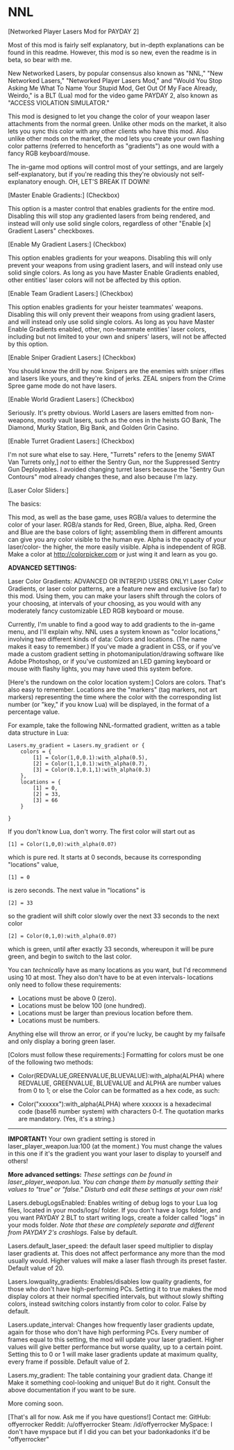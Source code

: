 # NNL
[Networked Player Lasers Mod for PAYDAY 2]

Most of this mod is fairly self explanatory, but in-depth explanations can be found in this readme. However, this mod is so new, even the readme is in beta, so bear with me.

New Networked Lasers, by popular consensus also known as "NNL," "New Networked Lasers," "Networked Player Lasers Mod," and "Would You Stop Asking Me What To Name Your Stupid Mod, Get Out Of My Face Already, Weirdo," is a BLT (Lua) mod for the video game PAYDAY 2, also known as "ACCESS VIOLATION SIMULATOR."


This mod is designed to let you change the color of your weapon laser attachments from the normal green. 
Unlike other mods on the market, it also lets you sync this color with any other clients who have this mod.
Also unlike other mods on the market, the mod lets you create your own flashing color patterns (referred to henceforth as "gradients") as one would with a fancy RGB keyboard/mouse.

The in-game mod options will control most of your settings, and are largely self-explanatory, but if you're reading this they're obviously not self-explanatory enough.
OH, LET'S BREAK IT DOWN!


[Master Enable Gradients:] (Checkbox)

This option is a master control that enables gradients for the entire mod. Disabling this will stop any gradiented lasers from being rendered, and instead will only use solid single colors, regardless of other "Enable [x] Gradient Lasers" checkboxes.


[Enable My Gradient Lasers:] (Checkbox)

This option enables gradients for your weapons. Disabling this will only prevent your weapons from using gradient lasers, and will instead only use solid single colors. As long as you have Master Enable Gradients enabled, other entities' laser colors will not be affected by this option.


[Enable Team Gradient Lasers:] (Checkbox)

This option enables gradients for your heister teammates' weapons. Disabling this will only prevent their weapons from using gradient lasers, and will instead only use solid single colors. As long as you have Master Enable Gradients enabled, other, non-teammate entities' laser colors, including but not limited to your own and snipers' lasers, will not be affected by this option.


[Enable Sniper Gradient Lasers:] (Checkbox)

You should know the drill by now.
Snipers are the enemies with sniper rifles and lasers like yours, and they're kind of jerks. ZEAL snipers from the Crime Spree game mode do not have lasers.


[Enable World Gradient Lasers:] (Checkbox)

Seriously. It's pretty obvious. 
World Lasers are lasers emitted from non-weapons, mostly vault lasers, such as the ones in the heists GO Bank, The Diamond, Murky Station, Big Bank, and Golden Grin Casino.


[Enable Turret Gradient Lasers:] (Checkbox)

I'm not sure what else to say.
Here, "Turrets" refers to the [enemy SWAT Van Turrets only,] *not* to either the Sentry Gun, nor the Suppressed Sentry Gun Deployables.
I avoided changing turret lasers because the "Sentry Gun Contours" mod already changes these, and also because I'm lazy.


[Laser Color Sliders:]

The basics:

This mod, as well as the base game, uses RGB/a values to determine the color of your laser.
RGB/a stands for Red, Green, Blue, alpha. Red, Green and Blue are the base colors of light; assembling them in different amounts can give you any color visible to the human eye. Alpha is the opacity of your laser/color- the higher, the more easily visible. Alpha is independent of RGB.
Make a color at http://colorpicker.com or just wing it and learn as you go.


**ADVANCED SETTINGS:**

Laser Color Gradients: ADVANCED OR INTREPID USERS ONLY!
Laser Color Gradients, or laser color patterns, are a feature new and exclusive (so far) to this mod. Using them, you can make your lasers shift through the colors of your choosing, at intervals of your choosing, as you would with any moderately fancy customizable LED RGB keyboard or mouse. 

Currently, I'm unable to find a good way to add gradients to the in-game menu, and I'll explain why.
NNL uses a system known as "color locations," involving two different kinds of data: Colors and locations. (The name makes it easy to remember.) If you've made a gradient in CSS, or if you've made a custom gradient setting in photomanipulation/drawing software like Adobe Photoshop, or if you've customized an LED gaming keyboard or mouse with flashy lights, you may have used this system before.

[Here's the rundown on the color location system:]
Colors are colors. That's also easy to remember. 
Locations are the "markers" (tag markers, not art markers) representing the time where the color with the corresponding list number (or "key," if you know Lua) will be displayed, in the format of a percentage value.

For example, take the following NNL-formatted gradient, written as a table data structure in Lua:

	Lasers.my_gradient = Lasers.my_gradient or {
		colors = {
			[1] = Color(1,0,0.1):with_alpha(0.5),
			[2] = Color(1,1,0.1):with_alpha(0.7),
			[3] = Color(0.1,0.1,1):with_alpha(0.3)
		},
		locations = {
			[1] = 0,
			[2] = 33,
			[3] = 66
		}
		
	}

If you don't know Lua, don't worry.
The first color will start out as

	[1] = Color(1,0,0):with_alpha(0.07)
  
which is pure red. It starts at 0 seconds, because its corresponding "locations" value,

	[1] = 0

is zero seconds. The next value in "locations" is

	[2] = 33

so the gradient will shift color slowly over the next 33 seconds to the next color

	[2] = Color(0,1,0):with_alpha(0.07)

which is green, until after exactly 33 seconds, whereupon it will be pure green, and begin to switch to the last color.

You can *technically* have as many locations as you want, but I'd recommend using 10 at most. They also don't have to be at even intervals- locations only need to follow these requirements:
* Locations must be above 0 (zero). 
* Locations must be below 100 (one hundred).
* Locations must be larger than previous location before them.
* Locations must be numbers. 

Anything else will throw an error, or if you're lucky, be caught by my failsafe and only display a boring green laser.

[Colors must follow these requirements:]
Formatting for colors must be one of the following two methods:

* Color(REDVALUE,GREENVALUE,BLUEVALUE):with_alpha(ALPHA)
where REDVALUE, GREENVALUE, BLUEVALUE and ALPHA are number values from 0 to 1; or else the Color can be formatted as a hex code, as such:

* Color("xxxxxx"):with_alpha(ALPHA)
where xxxxxx is a hexadecimal code (base16 number system) with characters 0-f. The quotation marks are mandatory. (Yes, it's a string.)

------

**IMPORTANT!**
Your own gradient setting is stored in laser_player_weapon.lua:100 (at the moment.) You must change the values in this one if it's the gradient you want your laser to display to yourself and others!

**More advanced settings:**
*These settings can be found in laser_player_weapon.lua. You can change them by manually setting their values to "true" or "false."* 
*Disturb and edit these settings at your own risk!*

Lasers.debugLogsEnabled: Enables writing of debug logs to your Lua log files, located in your mods/logs/ folder. If you don't have a logs folder, and you want PAYDAY 2 BLT to start writing logs, create a folder called "logs" in your mods folder. *Note that these are completely separate and different from PAYDAY 2's crashlogs.* False by default.

Lasers.default_laser_speed: the default laser speed multiplier to display laser gradients at. This does not affect performance any more than the mod usually would. Higher values will make a laser flash through its preset faster. Default value of 20.

Lasers.lowquality_gradients: Enables/disables low quality gradients, for those who don't have high-performing PCs. Setting it to true makes the mod display colors at their normal specified intervals, but without slowly shifting colors, instead switching colors instantly from color to color. False by default. 

Lasers.update_interval: Changes how frequently laser gradients update, again for those who don't have high performing PCs. Every number of frames equal to this setting, the mod will update your laser gradient. Higher values will give better performance but worse quality, up to a certain point. Setting this to 0 or 1 will make laser gradients update at maximum quality, every frame if possible.
Default value of 2.

Lasers.my_gradient: The table containing your gradient data. Change it! Make it something cool-looking and unique! But do it right. Consult the above documentation if you want to be sure.

More coming soon.


[That's all for now. Ask me if you have questions!]
Contact me:
GitHub: offyerrocker
Reddit: /u/offyerrocker
Steam: /id/offyerrocker
MySpace: I don't have myspace but if I did you can bet your badonkadonks it'd be "offyerrocker"
